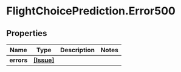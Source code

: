 # FlightChoicePrediction.Error500

## Properties

Name | Type | Description | Notes
------------ | ------------- | ------------- | -------------
**errors** | [**[Issue]**](Issue.md) |  | 


